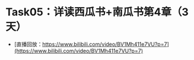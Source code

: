 # Task05：详读西瓜书+南瓜书第4章（3天）
- [直播回放：https://www.bilibili.com/video/BV1Mh411e7VU?p=7](https://www.bilibili.com/video/BV1Mh411e7VU?p=7)
 
